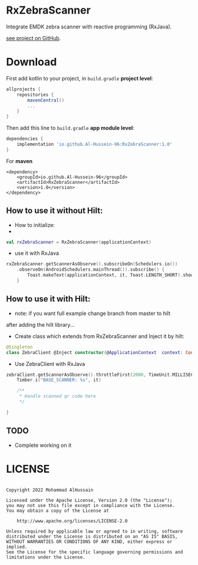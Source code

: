 # RxZebraScanner
Integrate EMDK zebra scanner with reactive programming (RxJava).

[see project on GitHub](https://github.com/Al-Hussein-96/RxZebraScanner).



# Download

First add kotlin to your project, in `build.gradle` **project level**:

```gradle
allprojects {
    repositories {
        mavenCentral()
        ...
    }
}
```

Then add this line to `build.gradle` **app module level**:

```gradle
dependencies {
	implementation 'io.github.Al-Hussein-96:RxZebraScanner:1.0'
}
```

For **maven**

```maven
<dependency>
    <groupId>io.github.Al-Hussein-96</groupId>
    <artifactId>RxZebraScanner</artifactId>
    <version>1.0</version>
</dependency>
```

## How to use it without Hilt:

* How to initialize:
* 
```kotlin
val rxZebraScanner = RxZebraScanner(applicationContext)
```

* use it with RxJava

```kotlin
rxZebraScanner.getScannerAsObserve().subscribeOn(Schedulers.io())
    .observeOn(AndroidSchedulers.mainThread()).subscribe() {
        Toast.makeText(applicationContext, it, Toast.LENGTH_SHORT).show()
    }
```

## How to use it with Hilt:

* note: if you want full example change branch from master to hilt

after adding the hilt library...

* Create class which extends from RxZebraScanner and Inject it by hilt:

```kotlin
@Singleton
class ZebraClient @Inject constructor(@ApplicationContext  context: Context) : RxZebraScanner(context)
```

* Use ZebraClient with RxJava
```kotlin
zebraClient.getScannerAsObserve().throttleFirst(2000, TimeUnit.MILLISECONDS).subscribe {
    Timber.i("BASE_SCANNER: %s", it)

    /**
     * Handle scanned qr code here
     */

}
```




## TODO
* Complete working on it

# LICENSE
```

Copyright 2022 Mohammad AlHussain

Licensed under the Apache License, Version 2.0 (the "License");
you may not use this file except in compliance with the License.
You may obtain a copy of the License at

    http://www.apache.org/licenses/LICENSE-2.0

Unless required by applicable law or agreed to in writing, software
distributed under the License is distributed on an "AS IS" BASIS,
WITHOUT WARRANTIES OR CONDITIONS OF ANY KIND, either express or implied.
See the License for the specific language governing permissions and
limitations under the License.

```
